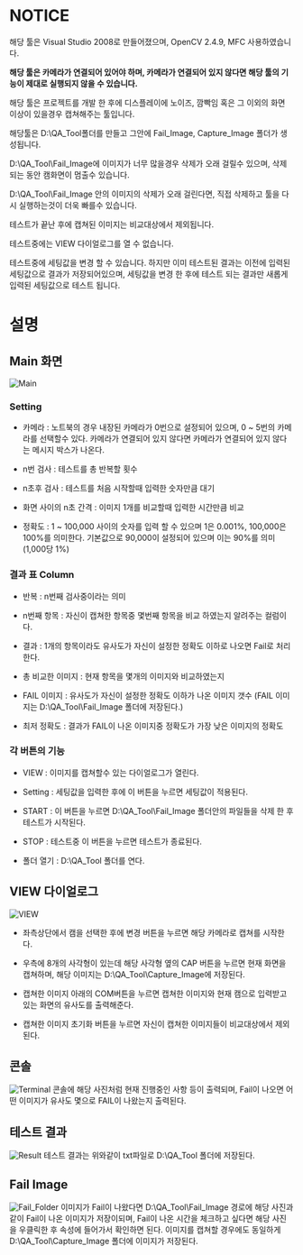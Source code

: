 # NOTICE
해당 툴은 Visual Studio 2008로 만들어졌으며, OpenCV 2.4.9, MFC 사용하였습니다.

**해당 툴은 카메라가 연결되어 있어야 하며, 카메라가 연결되어 있지 않다면 해당 툴의 기능이 제대로 실행되지 않을 수 있습니다.**

해당 툴은  프로젝트를 개발 한 후에 디스플레이에 노이즈, 깜빡임 혹은 그 이외의 화면 이상이 있을경우 캡쳐해주는 툴입니다.

해당툴은 D:\QA_Tool폴더를 만들고 그안에 Fail_Image, Capture_Image 폴더가 생성됩니다.

D:\QA_Tool\Fail_Image에 이미지가 너무 많을경우 삭제가 오래 걸릴수 있으며, 삭제되는 동안 캠화면이 멈출수 있습니다.

D:\QA_Tool\Fail_Image 안의 이미지의 삭제가 오래 걸린다면, 직접 삭제하고 툴을 다시 실행하는것이 더욱 빠를수 있습니다.

테스트가 끝난 후에 캡쳐된 이미지는 비교대상에서 제외됩니다.

테스트중에는 VIEW 다이얼로그를 열 수 없습니다.

테스트중에 세팅값을 변경 할 수 있습니다. 하지만 이미 테스트된 결과는 이전에 입력된 세팅값으로 결과가 저장되어있으며, 세팅값을 변경 한 후에 테스트 되는 결과만 새롭게 입력된 세팅값으로 테스트 됩니다.

# 설명
## Main 화면
![Main](https://user-images.githubusercontent.com/58472006/83824248-e5816800-a710-11ea-8023-39795d9a20ee.png)

### Setting
* 카메라 : 노트북의 경우 내장된 카메라가 0번으로 설정되어 있으며, 0 ~ 5번의 카메라를 선택할수 있다. 카메라가 연결되어 있지 않다면 카메라가 연결되어 있지 않다는 메시지 박스가 나온다.

* n번 검사 : 테스트를 총 반복할 횟수

* n초후 검사 : 테스트를 처음 시작할때 입력한 숫자만큼 대기

* 화면 사이의 n초 간격 : 이미지 1개를 비교할때 입력한 시간만큼 비교

* 정확도 : 1 ~ 100,000 사이의 숫자를 입력 할 수 있으며 1은 0.001%, 100,000은 100%를 의미한다. 기본값으로 90,000이 설정되어 있으며 이는 90%를 의미 (1,000당 1%)

### 결과 표 Column
* 반복 : n번째 검사중이라는 의미

* n번째 항목 : 자신이 캡쳐한 항목중 몇번째 항목을 비교 하였는지 알려주는 컬럼이다.

* 결과 : 1개의 항목이라도 유사도가 자신이 설정한 정확도 이하로 나오면 Fail로 처리한다.

* 총 비교한 이미지 : 현재 항목을 몇개의 이미지와 비교하였는지

* FAIL 이미지 : 유사도가 자신이 설정한 정확도 이하가 나온 이미지 갯수 (FAIL 이미지는 D:\QA_Tool\Fail_Image 폴더에 저장된다.)

* 최저 정확도 : 결과가 FAIL이 나온 이미지중 정확도가 가장 낮은 이미지의 정확도

### 각 버튼의 기능
* VIEW : 이미지를 캡쳐할수 있는 다이얼로그가 열린다.

* Setting : 세팅값을 입력한 후에 이 버튼을 누르면 세팅값이 적용된다.

* START : 이 버튼을 누르면 D:\QA_Tool\Fail_Image 폴더안의 파일들을 삭제 한 후 테스트가 시작된다.

* STOP : 테스트중 이 버튼을 누르면 테스트가 종료된다.

* 폴더 열기 : D:\QA_Tool 폴더를 연다.

## VIEW 다이얼로그
![VIEW](https://user-images.githubusercontent.com/58472006/84340470-c769ab00-abdb-11ea-8351-b2633527f9ea.png)
* 좌측상단에서 캠을 선택한 후에 변경 버튼을 누르면 해당 카메라로 캡쳐를 시작한다.

* 우측에 8개의 사각형이 있는데 해당 사각형 옆의 CAP 버튼을 누르면 현재 화면을 캡쳐하며, 해당 이미지는 D:\QA_Tool\Capture_Image에 저장된다.

* 캡쳐한 이미지 아래의 COM버튼을 누르면 캡쳐한 이미지와 현재 캠으로 입력받고있는 화면의 유사도를 출력해준다.

* 캡쳐한 이미지 초기화 버튼을 누르면 자신이 캡쳐한 이미지들이 비교대상에서 제외된다.

## 콘솔
![Terminal](https://user-images.githubusercontent.com/58472006/83587426-066b8100-a58a-11ea-8ad8-5e2f9c754fad.png)
콘솔에 해당 사진처럼 현재 진행중인 사항 등이 출력되며, Fail이 나오면 어떤 이미지가 유사도 몇으로 FAIL이 나왔는지 출력된다.

## 테스트 결과
![Result](https://user-images.githubusercontent.com/58472006/83585833-d0c49900-a585-11ea-84e2-089793d60879.png)
테스트 결과는 위와같이 txt파일로 D:\QA_Tool 폴더에 저장된다.

## Fail Image
![Fail_Folder](https://user-images.githubusercontent.com/58472006/83585839-d3bf8980-a585-11ea-828b-f29064300fcd.png)
이미지가 Fail이 나왔다면 D:\QA_Tool\Fail_Image 경로에 해당 사진과 같이 Fail이 나온 이미지가 저장이되며, Fail이 나온 시간을 체크하고 싶다면 해당 사진을 우클릭한 후 속성에 들어가서 확인하면 된다.
이미지를 캡쳐할 경우에도 동일하게 D:\QA_Tool\Capture_Image 폴더에 이미지가 저장된다.
